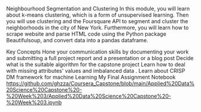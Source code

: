 Neighbourhood Segmentation and Clustering
In this module, you will learn about k-means clustering, which is a form of unsupervised learning. Then you will use clustering and the Foursquare API to segment and cluster the neighborhoods in the city of New York. Furthermore, you will learn how to scrape website and parse HTML code using the Python package Beautifulsoup, and convert data into a pandas dataframe.

Key Concepts
Hone your communication skills by documenting your work and submitting a full project report and a presentation or a blog post
Decide what is the suitable algorithm for the capstone project
Learn how to deal with missing attributes' values and imbalanced data .
Learn about CRISP DM framework for machine Learning
My Final Assignment Notebook
https://github.com/ghzza/Coursera_Capstone/blob/main/Applied%20Data%20Science%20Capstone%20-%20Week%203/Applied%20Data%20Science%20Capstone%20-%20Week%203.ipynb
